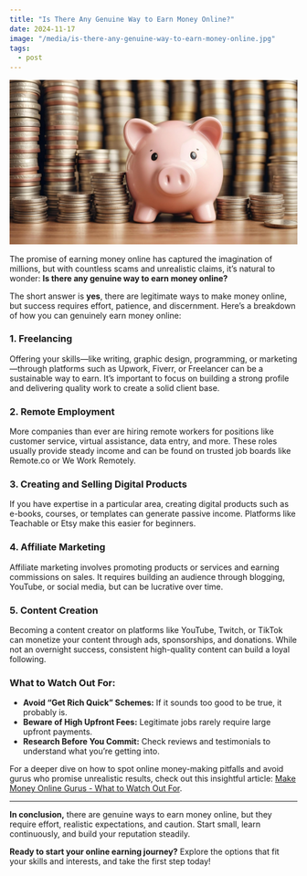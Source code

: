 ```yaml
---
title: "Is There Any Genuine Way to Earn Money Online?"
date: 2024-11-17
image: "/media/is-there-any-genuine-way-to-earn-money-online.jpg"
tags:
  - post
---
```


![Is There Any Genuine Way to Earn Money Online?](/media/is-there-any-genuine-way-to-earn-money-online.jpg)

The promise of earning money online has captured the imagination of millions, but with countless scams and unrealistic claims, it’s natural to wonder: **Is there any genuine way to earn money online?**

The short answer is **yes**, there are legitimate ways to make money online, but success requires effort, patience, and discernment. Here’s a breakdown of how you can genuinely earn money online:

### 1. **Freelancing**

Offering your skills—like writing, graphic design, programming, or marketing—through platforms such as Upwork, Fiverr, or Freelancer can be a sustainable way to earn. It’s important to focus on building a strong profile and delivering quality work to create a solid client base.

### 2. **Remote Employment**

More companies than ever are hiring remote workers for positions like customer service, virtual assistance, data entry, and more. These roles usually provide steady income and can be found on trusted job boards like Remote.co or We Work Remotely.

### 3. **Creating and Selling Digital Products**

If you have expertise in a particular area, creating digital products such as e-books, courses, or templates can generate passive income. Platforms like Teachable or Etsy make this easier for beginners.

### 4. **Affiliate Marketing**

Affiliate marketing involves promoting products or services and earning commissions on sales. It requires building an audience through blogging, YouTube, or social media, but can be lucrative over time.

### 5. **Content Creation**

Becoming a content creator on platforms like YouTube, Twitch, or TikTok can monetize your content through ads, sponsorships, and donations. While not an overnight success, consistent high-quality content can build a loyal following.

### What to Watch Out For:  
- **Avoid “Get Rich Quick” Schemes:** If it sounds too good to be true, it probably is.  
- **Beware of High Upfront Fees:** Legitimate jobs rarely require large upfront payments.  
- **Research Before You Commit:** Check reviews and testimonials to understand what you’re getting into.

For a deeper dive on how to spot online money-making pitfalls and avoid gurus who promise unrealistic results, check out this insightful article: [Make Money Online Gurus - What to Watch Out For](https://supertotallyawesome.com/posts/make-money-online-gurus/).

---

**In conclusion,** there are genuine ways to earn money online, but they require effort, realistic expectations, and caution. Start small, learn continuously, and build your reputation steadily.

**Ready to start your online earning journey?** Explore the options that fit your skills and interests, and take the first step today!
